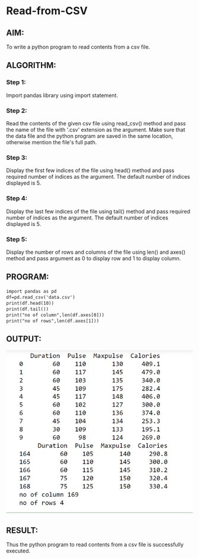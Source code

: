 # Read-from-CSV

## AIM:
To write a python program to read contents from a csv file.

## ALGORITHM:
### Step 1:
Import pandas library using import statement.

### Step 2:
Read the contents of the given csv file using read_csv() method and pass the name of the file with '.csv' extension as the argument. Make sure that the data file and the python program are saved in the same location, otherwise mention the file's full path.

### Step 3:
Display the first few indices of the file using head() method and pass required number of indices as the argument. The default number of indices displayed is 5.

### Step 4:
Display the last few indices of the file using tail() method and pass required number of indices as the argument. The default number of indices displayed is 5.

### Step 5:
Display the number of rows and columns of the file using len() and axes() method and pass argument as 0 to display row and 1 to display column.

## PROGRAM:
```
import pandas as pd
df=pd.read_csv('data.csv')
print(df.head(10))
print(df.tail())
print("no of column",len(df.axes[0]))
print("no of rows",len(df.axes[1]))
```

## OUTPUT:

![](./output.jpg)

## RESULT:
Thus the python program to read contents from a csv file is successfully executed.